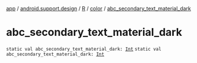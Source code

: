 [app](../../../index.md) / [android.support.design](../../index.md) / [R](../index.md) / [color](index.md) / [abc_secondary_text_material_dark](./abc_secondary_text_material_dark.md)

# abc_secondary_text_material_dark

`static val abc_secondary_text_material_dark: `[`Int`](https://kotlinlang.org/api/latest/jvm/stdlib/kotlin/-int/index.html)
`static val abc_secondary_text_material_dark: `[`Int`](https://kotlinlang.org/api/latest/jvm/stdlib/kotlin/-int/index.html)